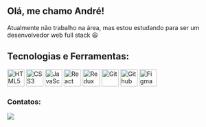 ## Olá, me chamo André!

Atualmente não trabalho na área, mas estou estudando para ser um desenvolvedor web full stack :smiley:

## Tecnologias e Ferramentas:
<div>
  <img src="https://cdn.jsdelivr.net/gh/devicons/devicon/icons/html5/html5-original-wordmark.svg" title="HTML5" width=40px heigth=40px />
  <img src="https://cdn.jsdelivr.net/gh/devicons/devicon/icons/css3/css3-original-wordmark.svg" title="CSS3" width=40px heigth=40px />
  <img src="https://cdn.jsdelivr.net/gh/devicons/devicon/icons/javascript/javascript-original.svg" title="JavaScript" width=40px heigth=40px />
  <img src="https://cdn.jsdelivr.net/gh/devicons/devicon/icons/react/react-original.svg" title="React" width=40px heigth=40px />
  <img src="https://cdn.jsdelivr.net/gh/devicons/devicon/icons/redux/redux-original.svg" title="Redux"width=40px heigth=40px />
  <img src="https://cdn.jsdelivr.net/gh/devicons/devicon/icons/git/git-original-wordmark.svg" title="Git" width=40px heigth=40px />
  <img src="https://cdn.jsdelivr.net/gh/devicons/devicon/icons/github/github-original-wordmark.svg" title="Github" width=40px heigth=40px />
  <img src="https://cdn.jsdelivr.net/gh/devicons/devicon/icons/figma/figma-original.svg" title="Figma" width=40px heigth=40px />
 </div>

### Contatos:
<div>
  <a href="https://www.linkedin.com/in/andreferreirap/" target="_blank">
    <img src="https://img.shields.io/badge/-LinkedIn-%230077B5?style=for-the-badge&logo=linkedin&logoColor=white">
  </a>
 </div>
